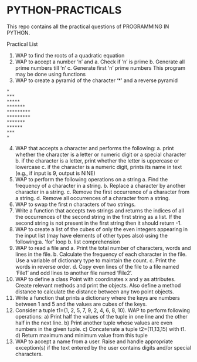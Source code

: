 # PYTHON-PRACTICALS
This repo contains all the practical questions of PROGRAMMING IN PYTHON.

Practical List
1. WAP to find the roots of a quadratic equation
2. WAP to accept a number ‘n’ and
a. Check if ’n’ is prime
b. Generate all prime numbers till ‘n’
c. Generate first ‘n’ prime numbers
This program may be done using functions
3. WAP to create a pyramid of the character ‘*’ and a reverse pyramid
```
*
***
*****
*******
*********
*********
*******
******
***
*
```
4. WAP that accepts a character and performs the following:
a. print whether the character is a letter or numeric digit or a special character
b. if the character is a letter, print whether the letter is uppercase or lowercase
c. if the character is a numeric digit, prints its name in text (e.g., if input is 9, output
is NINE)
5. WAP to perform the following operations on a string
a. Find the frequency of a character in a string.
b. Replace a character by another character in a string.
c. Remove the first occurrence of a character from a string.
d. Remove all occurrences of a character from a string.
6. WAP to swap the first n characters of two strings.
7. Write a function that accepts two strings and returns the indices of all the occurrences of
the second string in the first string as a list. If the second string is not present in the first
string then it should return -1.
8. WAP to create a list of the cubes of only the even integers appearing in the input list (may
have elements of other types also) using the following:a. 'for' loop
b. list comprehension
9. WAP to read a file and
a. Print the total number of characters, words and lines in the file.
b. Calculate the frequency of each character in the file. Use a variable of dictionary
type to maintain the count.
c. Print the words in reverse order.
d. Copy even lines of the file to a file named ‘File1’ and odd lines to another file
named ‘File2’.
10. WAP to define a class Point with coordinates x and y as attributes. Create relevant
methods and print the objects. Also define a method distance to calculate the distance
between any two point objects.
11. Write a function that prints a dictionary where the keys are numbers between 1 and 5 and
the values are cubes of the keys.
12. Consider a tuple t1=(1, 2, 5, 7, 9, 2, 4, 6, 8, 10). WAP to perform following operations:
a) Print half the values of the tuple in one line and the other half in the next line.
b) Print another tuple whose values are even numbers in the given tuple.
c) Concatenate a tuple t2=(11,13,15) with t1.
d) Return maximum and minimum value from this tuple
13. WAP to accept a name from a user. Raise and handle appropriate exception(s) if the text
entered by the user contains digits and/or special characters.
